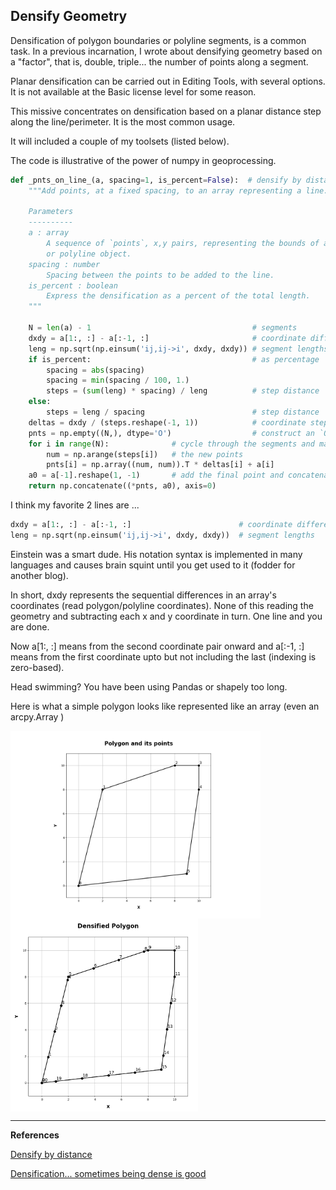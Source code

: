## Densify Geometry ##

Densification of polygon boundaries or polyline segments, is a common task.
In a previous incarnation, I wrote about densifying geometry based on a "factor", that is, double, triple... the number of points along a segment. 

Planar densification can be carried out in Editing Tools, with several options.  It is not available at the Basic license level for some reason.

This missive concentrates on densification based on a planar distance step along the line/perimeter.  It is the most common usage. 

It will included a couple of my toolsets (listed below).

The code is illustrative of the power of numpy in geoprocessing.

``` python
def _pnts_on_line_(a, spacing=1, is_percent=False):  # densify by distance
    """Add points, at a fixed spacing, to an array representing a line.

    Parameters
    ----------
    a : array
        A sequence of `points`, x,y pairs, representing the bounds of a polygon
        or polyline object.
    spacing : number
        Spacing between the points to be added to the line.
    is_percent : boolean
        Express the densification as a percent of the total length.
    """
    
    N = len(a) - 1                                    # segments
    dxdy = a[1:, :] - a[:-1, :]                       # coordinate differences
    leng = np.sqrt(np.einsum('ij,ij->i', dxdy, dxdy)) # segment lengths
    if is_percent:                                    # as percentage
        spacing = abs(spacing)
        spacing = min(spacing / 100, 1.)
        steps = (sum(leng) * spacing) / leng          # step distance
    else:
        steps = leng / spacing                        # step distance
    deltas = dxdy / (steps.reshape(-1, 1))            # coordinate steps
    pnts = np.empty((N,), dtype='O')                  # construct an `O` array
    for i in range(N):              # cycle through the segments and make
        num = np.arange(steps[i])   # the new points
        pnts[i] = np.array((num, num)).T * deltas[i] + a[i]
    a0 = a[-1].reshape(1, -1)       # add the final point and concatenate
    return np.concatenate((*pnts, a0), axis=0)
```
I think my favorite 2 lines are ...

```python
dxdy = a[1:, :] - a[:-1, :]                        # coordinate differences
leng = np.sqrt(np.einsum('ij,ij->i', dxdy, dxdy))  # segment lengths
```
Einstein was a smart dude.
His notation syntax is implemented in many languages and causes brain squint until you get used to it (fodder for another blog). 

In short, dxdy represents the sequential differences in an array's coordinates (read polygon/polyline coordinates). 
None of this reading the geometry and subtracting each x and y coordinate in turn.  One line and you are done.  

Now a[1:, :] means from the second coordinate pair onward and a[:-1, :] means from the first coordinate upto but not including the last (indexing is zero-based). 

Head swimming? You have been using Pandas or shapely too long. 

Here is what a simple polygon looks like represented like an array (even an arcpy.Array )

<img src="Figure_1.png" white-space: nowrap align="left" width="400"/>

<img src="Figure_2.png" align="center" width="300"/>








----

**References**


[Densify by distance](https://community.esri.com/t5/python-blog/densify-by-distance/ba-p/1004894)

[Densification... sometimes being dense is good](https://community.esri.com/t5/python-blog/densification-sometimes-being-dense-is-a-good-thing/ba-p/902535)
